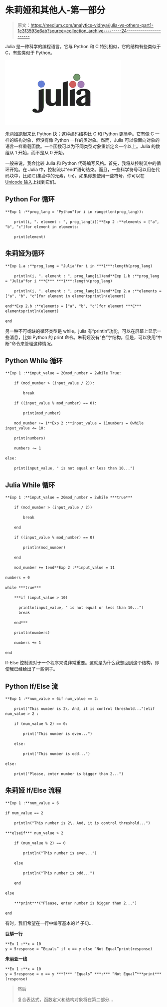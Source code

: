 # 朱莉娅和其他人-第一部分

> 原文：<https://medium.com/analytics-vidhya/julia-vs-others-part1-1c3f3593e6ab?source=collection_archive---------24----------------------->

Julia 是一种科学的编程语言。它与 Python 和 C 特别相似，它的结构有些类似于 C，有些类似于 Python。

![](img/b8beac3ea8c8db6d1c94744f7b1f15e5.png)

朱莉娅跑起来比 Python 快；这种编码结构比 C 和 Python 更简单。它有像 C 一样的结构对象，但没有像 Python 一样的类对象。然而，Julia 可以像面向对象的语言一样重载函数。一个函数可以为不同类型对象重新定义一个以上。Julia 的数组从 1 开始，而不是从 0 开始。

一般来说，我会比较 Julia 和 Python 代码编写风格。首先，我将从控制流中的循环开始。在 Julia 中，控制流以“end”语句结束。而且，一些科学符号可以用在代码块中，比如∈(集合中的元素，\in)。如果你想使用一些符号，你可以在 [Unicode 输入](https://docs.julialang.org/en/v1/manual/unicode-input/)上找到它们。

## Python For 循环

```
**Exp 1 :**prog_lang = "Python"for i in range(len(prog_lang)):

    print(i, ". element : ", prog_lang[i])**Exp 2 :**elements = ["a", "b", "c"]for element in elements:

    print(element)
```

## 朱莉娅为循环

```
**Exp 1.a :**prog_lang = "Julia"for i in ***1***:length(prog_lang)

    println(i, ". element : ", prog_lang[i])end**Exp 1.b :**prog_lang = "Julia"for i ***∈*** ***1***:length(prog_lang)

    println(i, ". element : ", prog_lang[i])end**Exp 2.a :**elements = ["a", "b", "c"]for element in elementsprintln(element)

end**Exp 2.b :**elements = ["a", "b", "c"]for element ***∈*** elementsprintln(element)

end
```

另一种不可或缺的循环类型是 while。julia 有“println”功能，可以在屏幕上显示一些消息，比如 Python 的 print 命令。朱莉娅没有“白”字结构。但是，可以使用“中断”命令来管理这种情况。

## Python While 循环

```
**Exp 1 :**input_value = 20mod_number = 2while True:

    if (mod_number > (input_value / 2)):

        break

    if ((input_value % mod_number) == 0):

        print(mod_number)

    mod_number += 1**Exp 2 :**input_value = 11numbers = 0while input_value <= 10:

    print(numbers)

    numbers += 1

else:

    print(input_value, " is not equal or less than 10...")
```

## Julia While 循环

```
**Exp 1 :**input_value = 20mod_number = 2while ***true***

    if (mod_number > (input_value / 2))

        break

    end

    if ((input_value % mod_number) == 0)

        println(mod_number)

    end

    mod_number += 1end**Exp 2 :**input_value = 11

numbers = 0

while ***true***

    ***if (input_value > 10)

      println(input_value, " is not equal or less than 10...")
      break

    end***

    println(numbers)

    numbers += 1

end
```

If-Else 控制流对于一个程序来说非常重要。这就是为什么我想回到这个结构，即使我已经给出了一些例子。

## Python If/Else 流

```
**Exp 1 :**num_value = 6if num_value == 2:

    print("This number is 2\. And, it is control threshold...")elif num_value > 2 :

    if (num_value % 2) == 0:

        print("This number is even...")

    else:

        print("This number is odd...")

else:

    print("Please, enter number is bigger than 2...")
```

## 朱莉娅 If/Else 流程

```
**Exp 1 :**num_value = 6

if num_value == 2

    println("This number is 2\. And, it is control threshold...")

***elseif*** num_value > 2

    if (num_value % 2) == 0

        println("This number is even...")

    else

        println("This number is odd...")

    end

else

    ***print***("Please, enter number is bigger than 2...")

end
```

有时，我们希望在一行中编写基本的 if 子句…

**巨蟒一行**

```
**Ex 1 :**x = 10
y = 5response = “Equals” if x == y else “Not Equal”print(response)
```

**朱丽亚一线**

```
**Ex 1 :**x = 10
y = 5response = x == y ***?*** “Equals” ***:*** “Not Equal”***print***(response)
```

> 然后
> 
> 复合表达式，函数定义和结构对象将在第二部分…